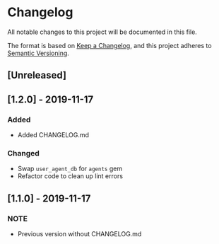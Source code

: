 # Changelog
All notable changes to this project will be documented in this file.

The format is based on [Keep a Changelog](https://keepachangelog.com/en/1.0.0/),
and this project adheres to [Semantic Versioning](https://semver.org/spec/v2.0.0.html).

## [Unreleased]

## [1.2.0] - 2019-11-17
### Added
- Added CHANGELOG.md
### Changed
- Swap `user_agent_db` for `agents` gem
- Refactor code to clean up lint errors

## [1.1.0] - 2019-11-17
### NOTE
- Previous version without CHANGELOG.md
